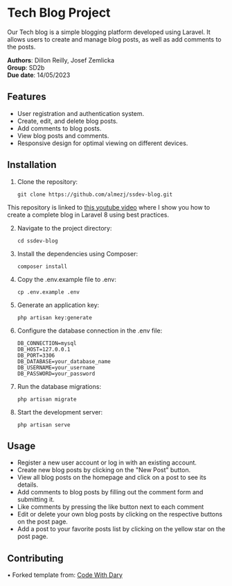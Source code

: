 # Tech Blog Project

Our Tech blog is a simple blogging platform developed using Laravel. It allows users to create and manage blog posts, as well as add comments to the posts.

**Authors**: Dillon Reilly, Josef Zemlicka <br>
**Group**: SD2b <br>
**Due date**: 14/05/2023 <br>

## Features

- User registration and authentication system.
- Create, edit, and delete blog posts.
- Add comments to blog posts.
- View blog posts and comments.
- Responsive design for optimal viewing on different devices.

## Installation

1. Clone the repository:

   ```shell
   git clone https://github.com/almezj/ssdev-blog.git

This repository is linked to [this youtube video](https://www.youtube.com/watch?v=HKJDLXsTr8A&t=4710s) where I show you how to create a complete blog in Laravel 8 using best practices.

2. Navigate to the project directory:
    ```
    cd ssdev-blog
    ```
    
3. Install the dependencies using Composer:
    ```
    composer install
    ```
    
4. Copy the .env.example file to .env:
    ```
    cp .env.example .env
    ```
    
5. Generate an application key:
    ```
    php artisan key:generate
    ```
    
6. Configure the database connection in the .env file:
    ```
    DB_CONNECTION=mysql
    DB_HOST=127.0.0.1
    DB_PORT=3306
    DB_DATABASE=your_database_name
    DB_USERNAME=your_username
    DB_PASSWORD=your_password
    ```
 
7. Run the database migrations:
    ```
    php artisan migrate
    ```

8. Start the development server:
    ```
    php artisan serve
    ```
    
## Usage
- Register a new user account or log in with an existing account.
- Create new blog posts by clicking on the "New Post" button.
- View all blog posts on the homepage and click on a post to see its details.
- Add comments to blog posts by filling out the comment form and submitting it.
- Like comments by pressing the like button next to each comment
- Edit or delete your own blog posts by clicking on the respective buttons on the post page.
- Add a post to your favorite posts list by clicking on the yellow star on the post page.


## Contributing
•	Forked template from: [Code With Dary ](https://github.com/codewithdary/laravel-8-complete-blog)
